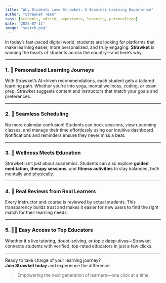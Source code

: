 ```yaml
---
title: "Why Students Love Strawket: A Seamless Learning Experience"
author: "Strawket Team"
tags: [students, edtech, experience, learning, personalized]
date: "2025-07-11"
image: "search.png"
---
```


In today’s fast-paced digital world, students are looking for platforms that make learning easier, more personalized, and truly engaging. **Strawket** is winning the hearts of students across the country—and here’s why.

---

### 1. 🎯 Personalized Learning Journeys

With Strawket’s AI-driven recommendations, each student gets a tailored learning path. Whether you're into yoga, mental wellness, coding, or exam prep, Strawket suggests content and instructors that match your goals and preferences.

---

### 2. 📅 Seamless Scheduling

No more calendar confusion! Students can book sessions, view upcoming classes, and manage their time effortlessly using our intuitive dashboard. Notifications and reminders ensure they never miss a beat.

---

### 3. 🧘 Wellness Meets Education

Strawket isn’t just about academics. Students can also explore **guided meditation**, **therapy sessions**, and **fitness activities** to stay balanced, both mentally and physically.

---

### 4. 💬 Real Reviews from Real Learners

Every instructor and course is reviewed by actual students. This transparency builds trust and makes it easier for new users to find the right match for their learning needs.

---

### 5. 🧑‍🏫 Easy Access to Top Educators

Whether it's live tutoring, doubt-solving, or topic deep-dives—Strawket connects students with verified, top-rated educators in just a few clicks.

---

Ready to take charge of your learning journey?  
**Join Strawket today** and experience the difference.

> Empowering the next generation of learners—one click at a time.
